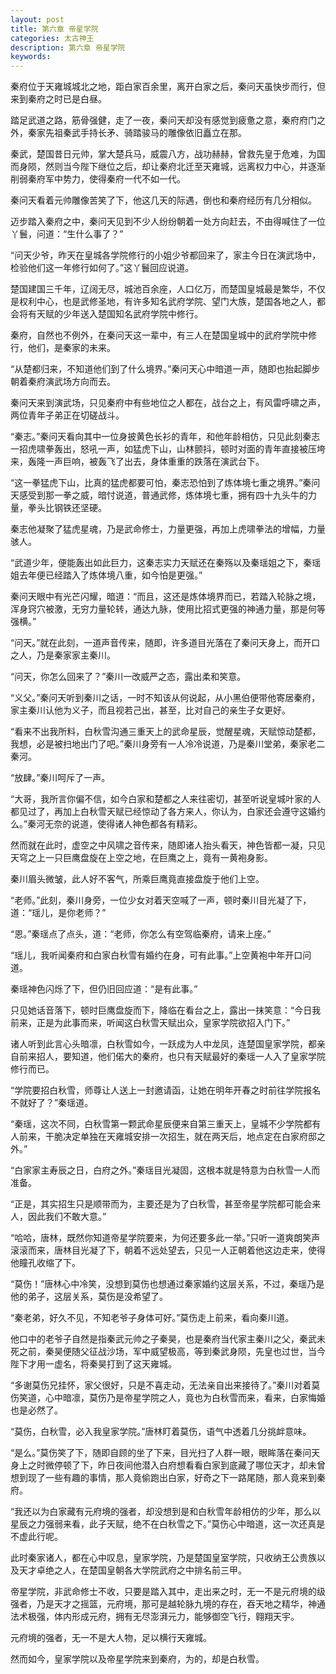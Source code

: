 ```yaml
---
layout: post
title: 第六章 帝星学院
categories: 太古神王
description: 第六章 帝星学院
keywords:
---
```


秦府位于天雍城城北之地，距白家百余里，离开白家之后，秦问天虽快步而行，但来到秦府之时已是白昼。

踏足武道之路，筋骨强健，走了一夜，秦问天却没有感觉到疲惫之意，秦府府门之外，秦家先祖秦武手持长矛、骑踏骏马的雕像依旧矗立在那。

秦武，楚国昔日元帅，掌大楚兵马，威震八方，战功赫赫，曾救先皇于危难，为国而身陨，然则当今陛下继位之后，却让秦府北迁至天雍城，远离权力中心，并逐渐削弱秦府军中势力，使得秦府一代不如一代。

秦问天看着元帅雕像苦笑了下，他这几天的际遇，倒也和秦府经历有几分相似。

迈步踏入秦府之中，秦问天见到不少人纷纷朝着一处方向赶去，不由得喊住了一位丫鬟，问道：“生什么事了？”

“问天少爷，昨天在皇城各学院修行的小姐少爷都回来了，家主今日在演武场中，检验他们这一年修行如何了。”这丫鬟回应说道。

楚国建国三千年，辽阔无尽，城池百余座，人口亿万，而楚国皇城最是繁华，不仅是权利中心，也是武修圣地，有许多知名武府学院、望门大族，楚国各地之人，都会将有天赋的少年送入楚国知名武府学院中修行。

秦府，自然也不例外，在秦问天这一辈中，有三人在楚国皇城中的武府学院中修行，他们，是秦家的未来。

“从楚都归来，不知道他们到了什么境界。”秦问天心中暗道一声，随即也抬起脚步朝着秦府演武场方向而去。

秦问天来到演武场，只见秦府中有些地位之人都在，战台之上，有风雷呼啸之声，两位青年子弟正在切磋战斗。

“秦志。”秦问天看向其中一位身披黄色长衫的青年，和他年龄相仿，只见此刻秦志一招虎啸拳轰出，怒吼一声，如猛虎下山，山林颤抖，顿时对面的青年直接被压垮来，轰隆一声巨响，被轰飞了出去，身体重重的跌落在演武台下。

“这一拳猛虎下山，比真的猛虎都要可怕，秦志恐怕到了炼体境七重之境界。”秦问天感受到那一拳之威，暗忖说道，普通武修，炼体境七重，拥有四十九头牛的力量，拳头比钢铁还坚硬。

秦志他凝聚了猛虎星魂，乃是武命修士，力量更强，再加上虎啸拳法的增幅，力量骇人。

“武道少年，便能轰出如此巨力，这秦志实力天赋还在秦殇以及秦瑶姐之下，秦瑶姐去年便已经踏入了炼体境八重，如今怕是更强。”

秦问天眼中有光芒闪耀，暗道：“而且，这还是炼体境界而已，若踏入轮脉之境，浑身窍穴被激，无穷力量轮转，通达九脉，使用比招式更强的神通力量，那是何等强横。”

“问天。”就在此刻，一道声音传来，随即，许多道目光落在了秦问天身上，而开口之人，乃是秦家家主秦川。

“问天，你怎么回来了？”秦川一改威严之态，露出柔和笑意。

“义父。”秦问天听到秦川之话，一时不知该从何说起，从小黑伯便带他寄居秦府，家主秦川认他为义子，而且视若己出，甚至，比对自己的亲生子女更好。

“看来不出我所料，白秋雪沟通三重天上的武命星辰，觉醒星魂，天赋惊动楚都，我想，必是被扫地出门了吧。”秦川身旁有一人冷冷说道，乃是秦川堂弟，秦家老二秦河。

“放肆。”秦川呵斥了一声。

“大哥，我所言你偏不信，如今白家和楚都之人来往密切，甚至听说皇城叶家的人都见过了，再加上白秋雪天赋已经惊动了各方来人，你认为，白家还会遵守这婚约么。”秦河无奈的说道，使得诸人神色都各有精彩。

然而就在此时，虚空之中风啸之音传来，随即诸人抬头看天，神色皆都一凝，只见天穹之上一只巨鹰盘旋在上空之地，在巨鹰之上，竟有一黄袍身影。

秦川眉头微皱，此人好不客气，所乘巨鹰竟直接盘旋于他们上空。

“老师。”此刻，秦川身旁，一位少女对着天空喊了一声，顿时秦川目光凝了下，道：“瑶儿，是你老师？”

“恩。”秦瑶点了点头，道：“老师，你怎么有空驾临秦府，请来上座。”

“瑶儿，我听闻秦府和白家白秋雪有婚约在身，可有此事。”上空黄袍中年开口问道。

秦瑶神色闪烁了下，但仍旧回应道：“是有此事。”

只见她话音落下，顿时巨鹰盘旋而下，降临在看台之上，露出一抹笑意：“今日我前来，正是为此事而来，听闻这白秋雪天赋出众，皇家学院欲招入门下。”

诸人听到此言心头暗凛，白秋雪如今，一跃成为人中龙凤，连楚国皇家学院，都亲自前来招人，要知道，他们偌大的秦府，也只有天赋最好的秦瑶一人入了皇家学院修行而已。

“学院要招白秋雪，师尊让人送上一封邀请函，让她在明年开春之时前往学院报名不就好了？”秦瑶道。

“秦瑶，这次不同，白秋雪第一颗武命星辰便来自第三重天上，皇城不少学院都有人前来，干脆决定单独在天雍城安排一次招生，就在两天后，地点定在白家府邸之外。”

“白家家主寿辰之日，白府之外。”秦瑶目光凝固，这根本就是特意为白秋雪一人而准备。

“正是，其实招生只是顺带而为，主要还是为了白秋雪，甚至帝星学院都可能会来人，因此我们不敢大意。”

“哈哈，唐林，既然你知道帝星学院要来，为何还要多此一举。”只听一道爽朗笑声滚滚而来，唐林目光凝了下，朝着不远处望去，只见一人正朝着他这边走来，使得他瞳孔收缩了下。

“莫伤！”唐林心中冷笑，没想到莫伤也想通过秦家婚约这层关系，不过，秦瑶乃是他的弟子，这层关系，莫伤是没希望了。

“秦老弟，好久不见，不知老爷子身体可好。”莫伤走上前来，看向秦川道。

他口中的老爷子自然是指秦武元帅之子秦昊，也是秦府当代家主秦川之父，秦武未死之前，秦昊便随父征战沙场，军中威望极高，等到秦武身陨，先皇也过世，当今陛下才用一虚名，将秦昊打到了这天雍城。

“多谢莫伤兄挂怀，家父很好，只是不喜走动，无法亲自出来接待了。”秦川对着莫伤笑道，心中暗凛，莫伤乃是帝星学院之人，竟也为白秋雪而来，看来，白家悔婚也是必然了。

“莫伤，白秋雪，必入我皇家学院。”唐林盯着莫伤，语气中透着几分挑衅意味。

“是么。”莫伤笑了下，随即自顾的坐了下来，目光扫了人群一眼，眼眸落在秦问天身上之时微停顿了下，昨日夜间他潜入白府想看看白家到底藏了哪位天才，却未曾想到现了一些有趣的事情，那人竟偷跑出白家，好奇之下一路尾随，那人竟来到秦府。

“我还以为白家藏有元府境的强者，却没想到是和白秋雪年龄相仿的少年，那么以星辰之力强弱来看，此子天赋，绝不在白秋雪之下。”莫伤心中暗道，这一次还真是不虚此行呢。

此时秦家诸人，都在心中叹息，皇家学院，乃是楚国皇室学院，只收纳王公贵族以及天才卓绝之人，在楚国皇朝各大学院武府之中排名前三甲。

帝星学院，非武命修士不收，只要是踏入其中，走出来之时，无一不是元府境的级强者，乃是天才之摇篮，元府境，那可是越轮脉九境的存在，吞天地之精华，神通法术极强，体内形成元府，拥有无尽澎湃元力，能够御空飞行，翱翔天宇。

元府境的强者，无一不是大人物，足以横行天雍城。

然而如今，皇家学院以及帝星学院来到秦府，为的，却是白秋雪。
